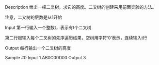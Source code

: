 Description
给出一棵二叉树，求它的高度。二叉树的创建采用前面实验的方法。

注意，二叉树的层数是从1开始

Input
第一行输入一个整数t，表示有t个二叉树

第二行起输入每个二叉树的先序遍历结果，空树用字符‘0’表示，连续输入t行

Output
每行输出一个二叉树的高度

Sample
#0
Input
1
AB0C00D00
Output
3